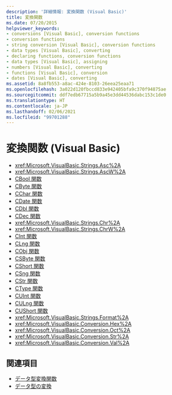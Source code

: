 ```yaml
---
description: '詳細情報: 変換関数 (Visual Basic)'
title: 変換関数
ms.date: 07/20/2015
helpviewer_keywords:
- conversions [Visual Basic], conversion functions
- conversion functions
- string conversion [Visual Basic], conversion functions
- data types [Visual Basic], converting
- declaring functions, conversion functions
- data types [Visual Basic], assigning
- numbers [Visual Basic], converting
- functions [Visual Basic], conversion
- dates [Visual Basic], converting
ms.assetid: 8a8fb553-a8ac-424e-8103-26eea25eaa71
ms.openlocfilehash: 3a022d120fbccd833e942405bfa9c370f94875ae
ms.sourcegitcommit: ddf7edb67715a5b9a45e3dd44536dabc153c1de0
ms.translationtype: HT
ms.contentlocale: ja-JP
ms.lasthandoff: 02/06/2021
ms.locfileid: "99701288"
---
```

# <a name="conversion-functions-visual-basic"></a>変換関数 (Visual Basic)

- <xref:Microsoft.VisualBasic.Strings.Asc%2A>
- <xref:Microsoft.VisualBasic.Strings.AscW%2A>
- [CBool 関数](type-conversion-functions.md)
- [CByte 関数](type-conversion-functions.md)
- [CChar 関数](type-conversion-functions.md)
- [CDate 関数](type-conversion-functions.md)
- [CDbl 関数](type-conversion-functions.md)
- [CDec 関数](type-conversion-functions.md)
- <xref:Microsoft.VisualBasic.Strings.Chr%2A>
- <xref:Microsoft.VisualBasic.Strings.ChrW%2A>
- [CInt 関数](type-conversion-functions.md)
- [CLng 関数](type-conversion-functions.md)
- [CObj 関数](type-conversion-functions.md)
- [CSByte 関数](type-conversion-functions.md)
- [CShort 関数](type-conversion-functions.md)
- [CSng 関数](type-conversion-functions.md)
- [CStr 関数](type-conversion-functions.md)
- [CType 関数](ctype-function.md)
- [CUInt 関数](type-conversion-functions.md)
- [CULng 関数](type-conversion-functions.md)
- [CUShort 関数](type-conversion-functions.md)
- <xref:Microsoft.VisualBasic.Strings.Format%2A>
- <xref:Microsoft.VisualBasic.Conversion.Hex%2A>
- <xref:Microsoft.VisualBasic.Conversion.Oct%2A>
- <xref:Microsoft.VisualBasic.Conversion.Str%2A>
- <xref:Microsoft.VisualBasic.Conversion.Val%2A>

## <a name="see-also"></a>関連項目

- [データ型変換関数](type-conversion-functions.md)
- [データ型の変換](../../programming-guide/concepts/linq/converting-data-types.md)
